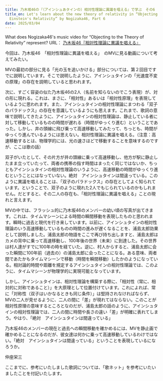 ```yaml
---
title: 乃木坂46の『（アインシュあタインの）相対性理論に異議を唱える』で学ぶ　その6
title_en: Let's learn about the new theory of relativity in “Objecting to
  Einstein's Relativity” by Nogizaka46, Part 6
date: 2025/03/04
---
```

What does Nogizaka46's music video for “Objecting to the Theory of Relativity” represent?
URL：
[乃木坂46『相対性理論に異議を唱える』](<>)

今回は、乃木坂46　「相対性理論に異議を唱える」　のMVに見る動画について考えてみたい。

MVの最初の部分に見る「光の玉を追いかける」部分については、第２回目ですでに説明しています。そこで説明したように、アインシュタインの「光速度不変の原理」の存在を説明していると思われます。

次に、すごく容姿の似た乃木坂46の2人（名前を知らないのでこう表現）が、対の形に現れる。これは、まさに、「相対性」あるいは「相対性原理」を表現しているように思われます。また、アインシュタインの相対性理論にまつわる「双子のパラドックス」の存在を意識しているようにも思えます。これまで、歌詞の意味で説明してきたように、アインシュタインの相対性理論は、静止している者に対して移動しているものの時間が遅れる（時間がゆっくり進む）ということであった。しかし、井の頭線に飛び乗って高速移動してみたって、ちっとも、時間がゆっくり進んでいるようには思えない。相対性理論に異議を唱える。（注意：高速移動するとは、物理学的には、光の速さほどで移動することを意味するのですが、ここは歌の話）

双子がいたとして、その片方が井の頭線に乗って高速移動し、他方が駅に静止したまま立っていたって、両者の携帯の指す時間はまったく同じではないか、ちっともアインシュタインの相対性理論のいうように、高速移動の時間がゆっくり進むということにはなっていない。絶対　アインシュタインは間違っている。このように異議を唱えることは、「双子のパラドックス」の存在としてよく知られています。ということで、双子のように現れた2人でもじられているのかもしれません。だとすると、その二人の存在も、「相対性理論に異議を唱える」ことの現れと言えます。

MVの中では、フラッシュ的に乃木坂46のメンバーの幼い頃の写真が出てきます。これは、タイムマシーンによる時間の瞬間移動を表現したものと思われます。瞬時に過去と現代を行き来しています。以前に、アインシュタインの相対性理論のいう高速移動しているものの時間の進みが遅くなることを、浦島太郎効果として説明しました。浦島太郎の物語をここで再び持ち出しますと、浦島太郎はカメの背中に乗って高速移動し、100年後の世界（未来）に到達した。その世界は村人達がすでに100年の時を経ていた。逆に、村人からすると、浦島太郎に会った瞬間に100年前（過去の）の浦島太郎に会ったことになる。ある意味、両者間であたかもタイムマシーンで移動（時間を瞬間移動）したかのようになっている。相対論的時間や距離を規定するアインシュタインの相対性理論では、このように、タイムマシーンが物理学的に実現可能となっています。

しかし、アインシュタインは、相対性理論を構築する際に、「相対性（常に、相対的に対称であること）」を大原理として位置付けています。これによれば、常に「対称性（双子はいかなるときも同じ条件）」は堅持されなければならず、MVの二人が見せるように、二人の間に「差」が現れてはならない。このことが相対性原理の意味するところとなのだが、浦島太郎の話のように、アインシュタインの相対性理論では、二人の間に時間や長さの違い「差」が明確に表れてしまう。やはり、「絶対　アインシュタインは間違っている」

乃木坂46のメンバーの現在と過去への瞬間移動を確かめるには、MVを静止画で確かめることになるのだが、彼女達は何かに乗って高速移動しているわけではない。「絶対　アインシュタインは間違っている」ということを表現しているになろうか。

仲座栄三

ここまでに、参考にいたしました歌詞については、「歌ネット」を参考にいたいましたことを付記いたします。

